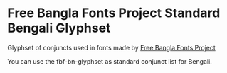 # Free Bangla Fonts Project Standard Bengali Glyphset

Glyphset of conjuncts used in fonts made by [Free Bangla Fonts Project](https://nongnu.org/freebangfont)

You can use the fbf-bn-glyphset as standard conjunct list for Bengali. 